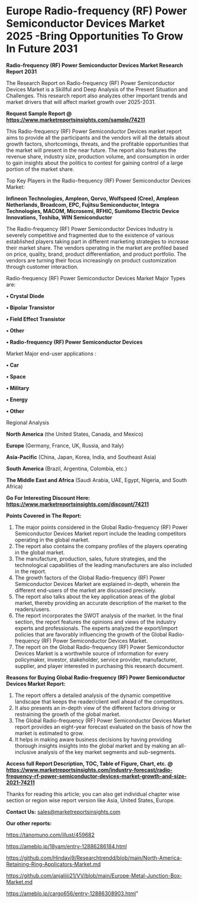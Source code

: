  # Europe Radio-frequency (RF) Power Semiconductor Devices Market 2025 -Bring Opportunities To Grow In Future 2031

<strong>Radio-frequency (RF) Power Semiconductor Devices Market Research Report 2031</strong>

The Research Report on Radio-frequency (RF) Power Semiconductor Devices Market is a Skillful and Deep Analysis of the Present Situation and Challenges. This research report also analyzes other important trends and market drivers that will affect market growth over 2025-2031.

<strong>Request Sample Report @ <a href=https://www.marketreportsinsights.com/sample/74211>https://www.marketreportsinsights.com/sample/74211</a></strong>

This Radio-frequency (RF) Power Semiconductor Devices market report aims to provide all the participants and the vendors will all the details about growth factors, shortcomings, threats, and the profitable opportunities that the market will present in the near future. The report also features the revenue share, industry size, production volume, and consumption in order to gain insights about the politics to contest for gaining control of a large portion of the market share.

Top Key Players in the Radio-frequency (RF) Power Semiconductor Devices Market:

<strong>Infineon Technologies, Ampleon, Qorvo, Wolfspeed (Cree), Ampleon Netherlands, Broadcom, EPC, Fujitsu Semiconductor, Integra Technologies, MACOM, Microsemi, RFHIC, Sumitomo Electric Device Innovations, Toshiba, WIN Semiconductor</strong>

The Radio-frequency (RF) Power Semiconductor Devices Industry is severely competitive and fragmented due to the existence of various established players taking part in different marketing strategies to increase their market share. The vendors operating in the market are profiled based on price, quality, brand, product differentiation, and product portfolio. The vendors are turning their focus increasingly on product customization through customer interaction.

Radio-frequency (RF) Power Semiconductor Devices Market Major Types are:

<strong>• Crystal Diode

• Bipolar Transistor

• Field Effect Transistor

• Other

• Radio-frequency (RF) Power Semiconductor Devices</strong>

Market Major end-user applications :

<strong>• Car

• Space

• Military

• Energy

• Other</strong>

Regional Analysis

</u><strong><b>North America</b></strong> (the United States, Canada, and Mexico)

<strong><b>Europe </b></strong>(Germany, France, UK, Russia, and Italy)

<strong><b>Asia-Pacific</b></strong> (China, Japan, Korea, India, and Southeast Asia)

<strong><b>South America</b></strong> (Brazil, Argentina, Colombia, etc.)

<strong><b>The Middle East and Africa</b></strong> (Saudi Arabia, UAE, Egypt, Nigeria, and South Africa)

<strong>Go For Interesting Discount Here: <a href=https://www.marketreportsinsights.com/discount/74211>https://www.marketreportsinsights.com/discount/74211</a></strong>

<strong>Points Covered in The Report:</strong>
<ol>
  <li>The major points considered in the Global Radio-frequency (RF) Power Semiconductor Devices Market report include the leading competitors operating in the global market.</li>
  <li>The report also contains the company profiles of the players operating in the global market.</li>
  <li>The manufacture, production, sales, future strategies, and the technological capabilities of the leading manufacturers are also included in the report.</li>
  <li>The growth factors of the Global Radio-frequency (RF) Power Semiconductor Devices Market are explained in-depth, wherein the different end-users of the market are discussed precisely.</li>
  <li>The report also talks about the key application areas of the global market, thereby providing an accurate description of the market to the readers/users.</li>
  <li>The report incorporates the SWOT analysis of the market. In the final section, the report features the opinions and views of the industry experts and professionals. The experts analyzed the export/import policies that are favorably influencing the growth of the Global Radio-frequency (RF) Power Semiconductor Devices Market.</li>
  <li>The report on the Global Radio-frequency (RF) Power Semiconductor Devices Market is a worthwhile source of information for every policymaker, investor, stakeholder, service provider, manufacturer, supplier, and player interested in purchasing this research document.</li>
</ol>
<strong>Reasons for Buying Global Radio-frequency (RF) Power Semiconductor Devices Market Report:</strong>

<ol>
  <li>The report offers a detailed analysis of the dynamic competitive landscape that keeps the reader/client well ahead of the competitors.</li>
  <li>It also presents an in-depth view of the different factors driving or restraining the growth of the global market.</li>
  <li>The Global Radio-frequency (RF) Power Semiconductor Devices Market report provides an eight-year forecast evaluated on the basis of how the market is estimated to grow.</li>
  <li>It helps in making aware business decisions by having providing thorough insights insights into the global market and by making an all-inclusive analysis of the key market segments and sub-segments.</li>
</ol>
<strong>Access full Report Description, TOC, Table of Figure, Chart, etc. @ <a href=https://www.marketreportsinsights.com/industry-forecast/radio-frequency-rf-power-semiconductor-devices-market-growth-and-size-2021-74211>https://www.marketreportsinsights.com/industry-forecast/radio-frequency-rf-power-semiconductor-devices-market-growth-and-size-2021-74211</a></strong>


Thanks for reading this article; you can also get individual chapter wise section or region wise report version like Asia, United States, Europe.

<strong>Contact Us:</strong>
sales@marketreportsinsights.com

<strong>Our other reports:</strong>

<a href=https://tanomuno.com/illust/459682>https://tanomuno.com/illust/459682</a>

<a href=https://ameblo.jp/18yam/entry-12886286184.html>https://ameblo.jp/18yam/entry-12886286184.html</a>

<a href=https://github.com/Hindavi9/Researchtrendd/blob/main/North-America-Retaining-Ring-Applicators-Market.md>https://github.com/Hindavi9/Researchtrendd/blob/main/North-America-Retaining-Ring-Applicators-Market.md</a>

<a href=https://github.com/anjaliiii21/VV/blob/main/Europe-Metal-Junction-Box-Market.md>https://github.com/anjaliiii21/VV/blob/main/Europe-Metal-Junction-Box-Market.md</a>

<a href=https://ameblo.jp/cargo656/entry-12886308903.html>https://ameblo.jp/cargo656/entry-12886308903.html</a>"
